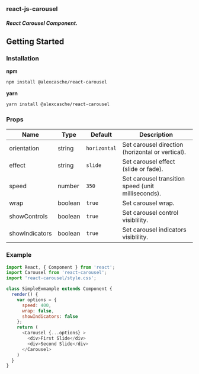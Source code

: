 ### react-js-carousel

##### React Carousel Component.

## Getting Started

### Installation

**npm**

```bash
npm install @alexcasche/react-carousel
```

**yarn**

```bash
yarn install @alexcasche/react-carousel
```

### Props

| Name         | Type    | Default | Description |
| ------------ | ------- | ------- | ----------- |
| orientation | string | `horizontal` | Set carousel direction (horizontal or vertical). |
| effect | string | `slide` | Set carousel effect (slide or fade). |
| speed | number | `350` | Set carousel transition speed (unit milliseconds). |
| wrap | boolean | `true` | Set carousel wrap. |
| showControls | boolean | `true` | Set carousel control visiblility. |
| showIndicators | boolean | `true` | Set carousel indicators visiblility. |

### Example

````js
import React, { Component } from 'react';
import Carousel from 'react-carousel';
import 'react-carousel/style.css';

class SimpleExmample extends Component {
  render() {
    var options = {
      speed: 400,
      wrap: false,
      showIndicators: false
    };
    return (
      <Carousel {...options} >
        <div>First Slide</div>
        <div>Second Slide</div>
      </Carousel>
    )
  }
}
`````